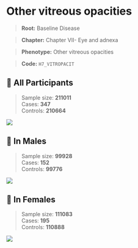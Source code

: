 # Other vitreous opacities

> **Root:** Baseline Disease  

> **Chapter:** Chapter VII- Eye and adnexa  

> **Phenotype:** Other vitreous opacities  

> **Code:** `H7_VITROPACIT`

## 🧪 All Participants  
> Sample size: **211011**  
> Cases: **347**  
> Controls: **210664**
<img src="/Disease/Figures/ALL/Incidence/H7_VITROPACIT.png"/>
<CsvTable src="/Disease/Data/ALL/Incidence/COX_H7_VITROPACIT.csv" label="🔍 View full results" />

## 👨 In Males  
> Sample size: **99928**  
> Cases: **152**  
> Controls: **99776**
<img src="/Disease/Figures/Male/Incidence/H7_VITROPACIT.png"/>
<CsvTable src="/Disease/Data/Male/Incidence/COX_H7_VITROPACIT.csv" label="🔍 View full results" />

## 👩 In Females  
> Sample size: **111083**  
> Cases: **195**  
> Controls: **110888**
<img src="/Disease/Figures/Female/Incidence/H7_VITROPACIT.png"/>
<CsvTable src="/Disease/Data/Female/Incidence/COX_H7_VITROPACIT.csv" label="🔍 View full results" />
